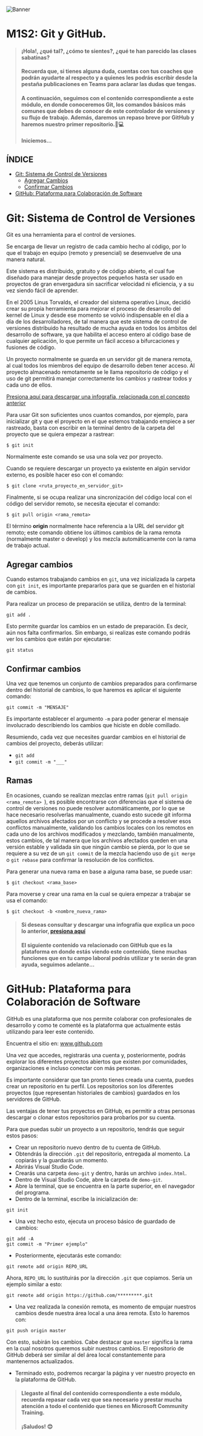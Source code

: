 ![Banner](imagenes/banner.png)

# M1S2: Git y GitHub.

> #### ¡Hola!, ¿qué tal?, ¿cómo te sientes?, ¿qué te han parecido las clases sabatinas?
> #### Recuerda que, si tienes alguna duda, cuentas con tus coaches que podrán ayudarte al respecto y a quienes les podrás escribir desde la pestaña publicaciones en Teams para aclarar las dudas que tengas.
> #### A continuación, seguimos con el contenido correspondiente a este módulo, en donde conoceremos Git, los comandos básicos más comunes que debes de conocer de este controlador de versiones y su flujo de trabajo. Además, daremos un repaso breve por GitHub y haremos nuestro primer repositorio.🤩💻
> #### Iniciemos…


## **ÍNDICE**

* [Git: Sistema de Control de Versiones](https://github.com/U-Camp/BOOT-M1-SEM2-WDF#git-sistema-de-control-de-versiones)
  * [Agregar Cambios](https://github.com/U-Camp/BOOT-M1-SEM2-WDF#agregar-cambios) 
  * [Confirmar Cambios](https://github.com/U-Camp/BOOT-M1-SEM2-WDF#confirmar-cambios) 
* [GitHub: Plataforma para Colaboración de Software](https://github.com/U-Camp/BOOT-M1-SEM2-WDF#github-plataforma-para-colaboraci%C3%B3n-de-software)


# Git: Sistema de Control de Versiones

Git es una herramienta para el control de versiones.

Se encarga de llevar un registro de cada cambio hecho al código, por lo que el trabajo en equipo (remoto y presencial) se desenvuelve de una manera natural. 

Este sistema es distribuido, gratuito y de código abierto, el cual fue diseñado para manejar desde proyectos pequeños hasta ser usado en proyectos de gran envergadura sin sacrificar velocidad ni eficiencia, y a su vez siendo fácil de aprender.

En el 2005 Linus Torvalds, el creador del sistema operativo Linux, decidió crear su propia herramienta para mejorar el proceso de desarrollo del kernel de Linux y desde ese momento se volvió indispensable en el día a día de los desarrolladores, de tal manera que este sistema de control de versiones distribuido ha resultado de mucha ayuda en todos los ámbitos del desarrollo de software, ya que habilita el acceso entero al código base de cualquier aplicación, lo que permite un fácil acceso a bifurcaciones y fusiones de código.

Un proyecto normalmente se guarda en un servidor git de manera remota, al cual todos los miembros del equipo de desarrollo deben tener acceso. Al proyecto almacenado remotamente se le llama repositorio de código  y el uso de git permitirá manejar correctamente los cambios y rastrear todos y cada uno de ellos.

[Presiona aquí para descargar una infografía, relacionada con el concepto anterior](https://github.com/U-Camp/BOOT-M1-SEM2/blob/main/infografia/S1_Infograf%C3%ADa%203_2.pdf)

Para usar Git son suficientes unos cuantos comandos, por ejemplo, para inicializar git y que el proyecto en el que estemos trabajando empiece a ser rastreado, basta con escribir en la terminal dentro de la carpeta del proyecto que se quiera empezar a rastrear:

`$ git init`

Normalmente este comando se usa una sola vez por proyecto.

Cuando se requiere descargar un proyecto ya existente en algún servidor externo, es posible hacer eso con el comando:

`$ git clone <ruta_proyecto_en_servidor_git>`

Finalmente, si se ocupa realizar una sincronización del código local con el código del servidor remoto, se necesita ejecutar el comando:

`$ git pull origin <rama_remota>`

El término **origin** normalmente hace referencia a la URL del servidor git remoto; este comando obtiene los últimos cambios de la rama remota (normalmente master o develop) y los mezcla automáticamente con la rama de trabajo actual.

## Agregar cambios

Cuando estamos trabajando cambios en `git`, una vez inicializada la carpeta con `git init`, es importante prepararlos para que se guarden en el historial de cambios.

Para realizar un proceso de preparación se utiliza, dentro de la terminal:

`git add .`

Esto permite guardar los cambios en un estado de preparación. Es decir, aún nos falta confirmarlos. Sin embargo, si realizas este comando podrás ver los cambios que están por ejecutarse:

`git status`


## Confirmar cambios

Una vez que tenemos un conjunto de cambios preparados para confirmarse dentro del historial de cambios, lo que haremos es aplicar el siguiente comando:

`git commit -m "MENSAJE"`

Es importante establecer el argumento `-m` para poder generar el mensaje involucrado describiendo los cambios que hiciste en doble comillado.

Resumiendo, cada vez que necesites guardar cambios en el historial de cambios del proyecto, deberás utilizar:

- `git add`
- `git commit -m "___"`

## Ramas

En ocasiones, cuando se realizan mezclas entre ramas (`git pull origin <rama_remota> `), es posible encontrarse con diferencias que el sistema de control de versiones no puede resolver automáticamente, por lo que se hace necesario resolverlas manualmente, cuando esto sucede git informa aquellos archivos afectados por un conflicto y se procede a resolver esos conflictos manualmente, validando los cambios locales con los remotos en cada uno de los archivos modificados y mezclando, también manualmente, estos cambios, de tal manera que los archivos afectados queden en una versión estable y validada sin que ningún cambio se pierda, por lo que se requiere a su vez de un `git commit` de la mezcla haciendo uso de `git merge` o `git rebase` para confirmar la resolución de los conflictos.

Para generar una nueva rama en base a alguna rama base, se puede usar: 

`$ git checkout <rama_base>`

Para moverse y crear una rama en la cual se quiera empezar a trabajar se usa el comando:

`$ git checkout -b <nombre_nueva_rama>`

>#### Si deseas consultar y descargar una infografía que explica un poco lo anterior, [presiona aquí](https://github.com/U-Camp/BOOT-M1-SEM2/blob/main/infografia/M1_S3_Infograf%C3%ADa%201_2.pdf)
>
>#### El siguiente contenido va relacionado con GitHub que es la plataforma en donde estás viendo este contenido, tiene muchas funciones que en tu campo laboral podrás utilizar y te serán de gran ayuda, seguimos adelante...


# GitHub: Plataforma para Colaboración de Software

GitHub es una plataforma que nos permite colaborar con profesionales de desarrollo y como te comenté es la plataforma que actualmente estás utilizando para leer este contenido.

Encuentra el sitio en: www.github.com

Una vez que accedes, registrarás una cuenta y, posteriormente, podrás explorar los diferentes proyectos abiertos que existen por comunidades, organizaciones e incluso conectar con más personas.

Es importante considerar que tan pronto tienes creada una cuenta, puedes crear un repositorio en tu perfil. Los repositorios son los diferentes proyectos (que representan historiales de cambios) guardados en los servidores de GitHub.

Las ventajas de tener tus proyectos en GitHub, es permitir a otras personas descargar o clonar estos repositorios para probarlos por su cuenta.

Para que puedas subir un proyecto a un repositorio, tendrás que seguir estos pasos:

- Crear un repositorio nuevo dentro de tu cuenta de GitHub.
- Obtendrás la dirección `.git` del repositorio, entregada al momento. La copiarás y la guardarás un momento.
- Abrirás Visual Studio Code.
- Crearás una carpeta `demo-git` y dentro, harás un archivo `index.html`.
- Dentro de Visual Studio Code, abre la carpeta de `demo-git`.
- Abre la terminal, que se encuentra en la parte superior, en el navegador del programa. 
- Dentro de la terminal, escribe la inicialización de:

```shell
git init
```

- Una vez hecho esto, ejecuta un proceso básico de guardado de cambios:

```shell
git add -A
git commit -m "Primer ejemplo"
```

- Posteriormente, ejecutarás este comando:

`git remote add origin REPO_URL`

Ahora, `REPO_URL` lo sustituirás por la dirección `.git` que copiamos. Sería un ejemplo similar a esto:

`git remote add origin https://github.com/*********.git`

- Una vez realizada la conexión remota, es momento de empujar nuestros cambios desde nuestra área local a una área remota. Esto lo haremos con:

`git push origin master`

Con esto, subirán los cambios. Cabe destacar que `master` significa la rama en la cual nosotros queremos subir nuestros cambios. El repositorio de GitHub deberá ser similar al del área local constantemente para mantenernos actualizados.

- Terminado esto, podremos recargar la página y ver nuestro proyecto en la plataforma de GitHub.

> #### Llegaste al final del contenido correspondiente a este módulo, recuerda repasar cada vez que sea necesario y prestar mucha atención a todo el contenido que tienes en  Microsoft Community Training. 
> #### ¡Saludos!  :blush:

